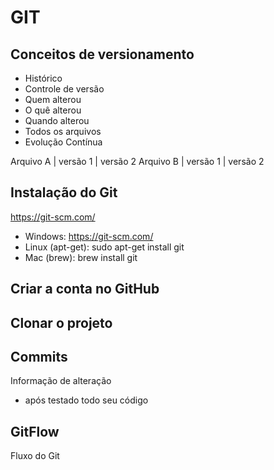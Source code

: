 # GIT
## Conceitos de versionamento
 - Histórico
 - Controle de versão
 - Quem alterou
 - O quê alterou 
 - Quando alterou
 - Todos os arquivos
 - Evolução Contínua

Arquivo A | versão 1 | versão 2
 Arquivo B | versão 1 | versão 2

## Instalação do Git
https://git-scm.com/
- Windows: https://git-scm.com/
- Linux (apt-get): sudo apt-get install git
- Mac (brew): brew install git

## Criar a conta no GitHub
 
 ## Clonar o projeto 

## Commits
Informação de alteração
- após testado todo seu código

## GitFlow
Fluxo do Git
